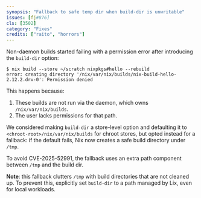 ```yaml
---
synopsis: "Fallback to safe temp dir when build-dir is unwritable"
issues: [fj#876]
cls: [3502]
category: "Fixes"
credits: ["raito", "horrors"]
---
```


Non-daemon builds started failing with a permission error after introducing the `build-dir` option:

```
$ nix build --store ~/scratch nixpkgs#hello --rebuild
error: creating directory '/nix/var/nix/builds/nix-build-hello-2.12.2.drv-0': Permission denied
```

This happens because:

1. These builds are not run via the daemon, which owns `/nix/var/nix/builds`.
2. The user lacks permissions for that path.

We considered making `build-dir` a store-level option and defaulting it to `<chroot-root>/nix/var/nix/builds` for chroot stores, but opted instead for a fallback: if the default fails, Nix now creates a safe build directory under `/tmp`.

To avoid CVE-2025-52991, the fallback uses an extra path component between `/tmp` and the build dir.

**Note**: this fallback clutters `/tmp` with build directories that are not cleaned up. To prevent this, explicitly set `build-dir` to a path managed by Lix, even for local workloads.
